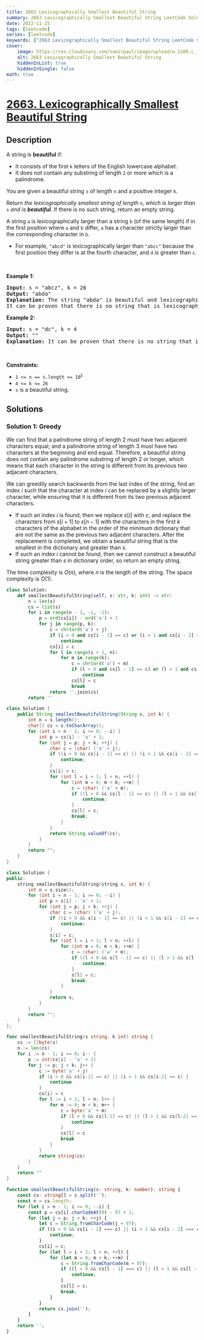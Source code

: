 ```yaml
---
title: 2663 Lexicographically Smallest Beautiful String
summary: 2663 Lexicographically Smallest Beautiful String LeetCode Solution Explained
date: 2022-11-25
tags: [leetcode]
series: [leetcode]
keywords: ["2663 Lexicographically Smallest Beautiful String LeetCode Solution Explained in all languages", "2663 Lexicographically Smallest Beautiful String", "LeetCode", "leetcode solution in Python3 C++ Java Go PHP Ruby Swift TypeScript Rust C# JavaScript C", "GeeksforGeeks", "InterviewBit", "Coding Ninjas", "HackerRank", "HackerEarth", "CodeChef", "TopCoder", "AlgoExpert", "freeCodeCamp", "Codeforces", "GitHub", "AtCoder", "Samir Paul"]
cover:
    image: https://res.cloudinary.com/samirpaul/image/upload/w_1100,c_fit,co_rgb:FFFFFF,l_text:Arial_75_bold:2663 Lexicographically Smallest Beautiful String - Solution Explained/problem-solving.webp
    alt: 2663 Lexicographically Smallest Beautiful String
    hiddenInList: true
    hiddenInSingle: false
math: true
---
```



# [2663. Lexicographically Smallest Beautiful String](https://leetcode.com/problems/lexicographically-smallest-beautiful-string)


## Description

<p>A string is <strong>beautiful</strong> if:</p>

<ul>
	<li>It consists of the first <code>k</code> letters of the English lowercase alphabet.</li>
	<li>It does not contain any substring of length <code>2</code> or more which is a palindrome.</li>
</ul>

<p>You are given a beautiful string <code>s</code> of length <code>n</code> and a positive integer <code>k</code>.</p>

<p>Return <em>the lexicographically smallest string of length </em><code>n</code><em>, which is larger than </em><code>s</code><em> and is <strong>beautiful</strong></em>. If there is no such string, return an empty string.</p>

<p>A string <code>a</code> is lexicographically larger than a string <code>b</code> (of the same length) if in the first position where <code>a</code> and <code>b</code> differ, <code>a</code> has a character strictly larger than the corresponding character in <code>b</code>.</p>

<ul>
	<li>For example, <code>&quot;abcd&quot;</code> is lexicographically larger than <code>&quot;abcc&quot;</code> because the first position they differ is at the fourth character, and <code>d</code> is greater than <code>c</code>.</li>
</ul>

<p>&nbsp;</p>
<p><strong class="example">Example 1:</strong></p>

<pre>
<strong>Input:</strong> s = &quot;abcz&quot;, k = 26
<strong>Output:</strong> &quot;abda&quot;
<strong>Explanation:</strong> The string &quot;abda&quot; is beautiful and lexicographically larger than the string &quot;abcz&quot;.
It can be proven that there is no string that is lexicographically larger than the string &quot;abcz&quot;, beautiful, and lexicographically smaller than the string &quot;abda&quot;.
</pre>

<p><strong class="example">Example 2:</strong></p>

<pre>
<strong>Input:</strong> s = &quot;dc&quot;, k = 4
<strong>Output:</strong> &quot;&quot;
<strong>Explanation:</strong> It can be proven that there is no string that is lexicographically larger than the string &quot;dc&quot; and is beautiful.
</pre>

<p>&nbsp;</p>
<p><strong>Constraints:</strong></p>

<ul>
	<li><code>1 &lt;= n == s.length &lt;= 10<sup>5</sup></code></li>
	<li><code>4 &lt;= k &lt;= 26</code></li>
	<li><code>s</code> is a beautiful string.</li>
</ul>

## Solutions

### Solution 1: Greedy

We can find that a palindrome string of length $2$ must have two adjacent characters equal; and a palindrome string of length $3$ must have two characters at the beginning and end equal. Therefore, a beautiful string does not contain any palindrome substring of length $2$ or longer, which means that each character in the string is different from its previous two adjacent characters.

We can greedily search backwards from the last index of the string, find an index $i$ such that the character at index $i$ can be replaced by a slightly larger character, while ensuring that it is different from its two previous adjacent characters.

-   If such an index $i$ is found, then we replace $s[i]$ with $c$, and replace the characters from $s[i+1]$ to $s[n-1]$ with the characters in the first $k$ characters of the alphabet in the order of the minimum dictionary that are not the same as the previous two adjacent characters. After the replacement is completed, we obtain a beautiful string that is the smallest in the dictionary and greater than $s$.
-   If such an index $i$ cannot be found, then we cannot construct a beautiful string greater than $s$ in dictionary order, so return an empty string.

The time complexity is $O(n)$, where $n$ is the length of the string. The space complexity is $O(1)$.

<!-- tabs:start -->

```python
class Solution:
    def smallestBeautifulString(self, s: str, k: int) -> str:
        n = len(s)
        cs = list(s)
        for i in range(n - 1, -1, -1):
            p = ord(cs[i]) - ord('a') + 1
            for j in range(p, k):
                c = chr(ord('a') + j)
                if (i > 0 and cs[i - 1] == c) or (i > 1 and cs[i - 2] == c):
                    continue
                cs[i] = c
                for l in range(i + 1, n):
                    for m in range(k):
                        c = chr(ord('a') + m)
                        if (l > 0 and cs[l - 1] == c) or (l > 1 and cs[l - 2] == c):
                            continue
                        cs[l] = c
                        break
                return ''.join(cs)
        return ''
```

```java
class Solution {
    public String smallestBeautifulString(String s, int k) {
        int n = s.length();
        char[] cs = s.toCharArray();
        for (int i = n - 1; i >= 0; --i) {
            int p = cs[i] - 'a' + 1;
            for (int j = p; j < k; ++j) {
                char c = (char) ('a' + j);
                if ((i > 0 && cs[i - 1] == c) || (i > 1 && cs[i - 2] == c)) {
                    continue;
                }
                cs[i] = c;
                for (int l = i + 1; l < n; ++l) {
                    for (int m = 0; m < k; ++m) {
                        c = (char) ('a' + m);
                        if ((l > 0 && cs[l - 1] == c) || (l > 1 && cs[l - 2] == c)) {
                            continue;
                        }
                        cs[l] = c;
                        break;
                    }
                }
                return String.valueOf(cs);
            }
        }
        return "";
    }
}
```

```cpp
class Solution {
public:
    string smallestBeautifulString(string s, int k) {
        int n = s.size();
        for (int i = n - 1; i >= 0; --i) {
            int p = s[i] - 'a' + 1;
            for (int j = p; j < k; ++j) {
                char c = (char) ('a' + j);
                if ((i > 0 && s[i - 1] == c) || (i > 1 && s[i - 2] == c)) {
                    continue;
                }
                s[i] = c;
                for (int l = i + 1; l < n; ++l) {
                    for (int m = 0; m < k; ++m) {
                        c = (char) ('a' + m);
                        if ((l > 0 && s[l - 1] == c) || (l > 1 && s[l - 2] == c)) {
                            continue;
                        }
                        s[l] = c;
                        break;
                    }
                }
                return s;
            }
        }
        return "";
    }
};
```

```go
func smallestBeautifulString(s string, k int) string {
	cs := []byte(s)
	n := len(cs)
	for i := n - 1; i >= 0; i-- {
		p := int(cs[i] - 'a' + 1)
		for j := p; j < k; j++ {
			c := byte('a' + j)
			if (i > 0 && cs[i-1] == c) || (i > 1 && cs[i-2] == c) {
				continue
			}
			cs[i] = c
			for l := i + 1; l < n; l++ {
				for m := 0; m < k; m++ {
					c = byte('a' + m)
					if (l > 0 && cs[l-1] == c) || (l > 1 && cs[l-2] == c) {
						continue
					}
					cs[l] = c
					break
				}
			}
			return string(cs)
		}
	}
	return ""
}
```

```ts
function smallestBeautifulString(s: string, k: number): string {
    const cs: string[] = s.split('');
    const n = cs.length;
    for (let i = n - 1; i >= 0; --i) {
        const p = cs[i].charCodeAt(0) - 97 + 1;
        for (let j = p; j < k; ++j) {
            let c = String.fromCharCode(j + 97);
            if ((i > 0 && cs[i - 1] === c) || (i > 1 && cs[i - 2] === c)) {
                continue;
            }
            cs[i] = c;
            for (let l = i + 1; l < n; ++l) {
                for (let m = 0; m < k; ++m) {
                    c = String.fromCharCode(m + 97);
                    if ((l > 0 && cs[l - 1] === c) || (l > 1 && cs[l - 2] === c)) {
                        continue;
                    }
                    cs[l] = c;
                    break;
                }
            }
            return cs.join('');
        }
    }
    return '';
}
```

<!-- tabs:end -->

<!-- end -->
